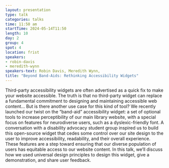 ```yaml
---
layout: presentation
type: talk
categories: talks
time: 11:50 am
startTime: 2024-05-14T11:50
length: 10
day: 2
group: 4
spot: 4
location: frist
speakers:
- robin-davis
- meredith-wynn
speakers-text: Robin Davis, Meredith Wynn,
title: "Beyond Band-Aids: Rethinking Accessibility Widgets"
---
```

Third-party accessibility widgets are often advertised as a quick fix to make your website accessible. The truth is that no third-party widget can replace a fundamental commitment to designing and maintaining accessible web content… But is there another use case for this kind of tool? We recently launched our twist on the “band-aid” accessibility widget: a set of optional tools to increase perceptibility of our main library website, with a special focus on features for neurodiverse users, such as a dyslexic-friendly font. A conversation with a disability advocacy student group inspired us to build this open-source widget that cedes some control over our site design to the user to improve accessibility, readability, and their overall experience. These features are a step toward ensuring that our diverse population of users has equitable access to our website content. In this talk, we’ll discuss how we used universal design principles to design this widget, give a demonstration, and share user feedback.
